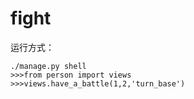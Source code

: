 # fight

运行方式：
```
./manage.py shell
>>>from person import views
>>>views.have_a_battle(1,2,'turn_base')
```